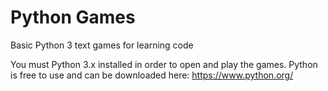 # Python Games
Basic Python 3 text games for learning code

You must Python 3.x installed in order to open and play the games.
Python is free to use and can be downloaded here: https://www.python.org/
